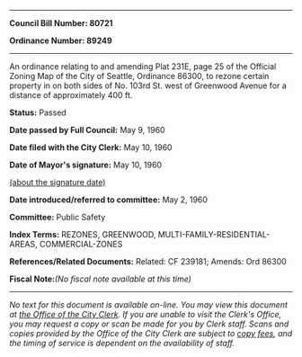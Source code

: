 

********

**Council Bill Number: 80721**
   
**Ordinance Number: 89249**
********

 An ordinance relating to and amending Plat 231E, page 25 of the Official Zoning Map of the City of Seattle, Ordinance 86300, to rezone certain property in on both sides of No. 103rd St. west of Greenwood Avenue for a distance of approximately 400 ft.

**Status:** Passed
   
**Date passed by Full Council:** May 9, 1960
   
**Date filed with the City Clerk:** May 10, 1960
   
**Date of Mayor's signature:** May 10, 1960
   
[(about the signature date)](/~public/approvaldate.htm)
   
   
   
**Date introduced/referred to committee:** May 2, 1960
   
**Committee:** Public Safety
   
   
**Index Terms:** REZONES, GREENWOOD, MULTI-FAMILY-RESIDENTIAL-AREAS, COMMERCIAL-ZONES

**References/Related Documents:** Related: CF 239181; Amends: Ord 86300

**Fiscal Note:**_(No fiscal note available at this time)_
********

_No text for this document is available on-line. You may view this document at [the Office of the City Clerk](http://www.seattle.gov/leg/clerk/contactUs.htm). If you are unable to visit the Clerk's Office, you may request a copy or scan be made for you by Clerk staff. Scans and copies provided by the Office of the City Clerk are subject to [copy fees](http://clerk.seattle.gov/~public/clerkfees.htm), and the timing of service is dependent on the availability of staff._

